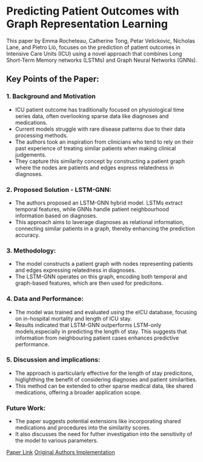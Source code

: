 # Predicting Patient Outcomes with Graph Representation Learning

This paper by Emma Rocheteau, Catherine Tong, Petar Velickovic, Nicholas Lane, and Pietro Liò, focuses on the prediction of patient outcomes in Intensive Care Units (ICU) using a novel approach that combines Long Short-Term Memory networks (LSTMs) and Graph Neural Networks (GNNs).

## Key Points of the Paper:
### 1. Background and Motivation
- ICU patient outcome has traditionally focused on physiological time series data, often overlooking sparse data like diagnoses and medications.
- Current models struggle with rare disease patterns due to their data processing methods.
- The authors took an inspiration from clinicians who tend to rely on their past experience of treating similar patients when making clinical judgements.
- They capture this similarity concept by constructing a patient graph where the nodes are patients and edges express relatedness in diagnoses.  

### 2. Proposed Solution - LSTM-GNN:
- The authors proposed an LSTM-GNN hybrid model. LSTMs extract temporal features, while GNNs handle patient neighbourhood information based on diagnoses.
- This approach aims to laverage diagnoses as relational information, connecting similar patients in a graph, thereby enhancing the prediction accuracy.

### 3. Methodology:
- The model constructs a patient graph with nodes representing patients and edges expressing relatedness in diagnoses.
- The LSTM-GNN operates on this graph, encoding both temporal and graph-based features, which are then used for predicitons.

### 4. Data and Performance:
- The model was trained and evaluated using the eICU database, focusing on in-hospital mortality and length of ICU stay.
- Results indicated that LSTM-GNN outperforms LSTM-only models,especially in predicting the length of stay. This suggests that information from neighbouring patient cases enhances predictive performance.

### 5. Discussion and implications:
- The approach is particularly effective for the length of stay predicitons, higlighthing the benefit of considering diagnoses and patient similarities.
- This method can be extended to other sparse medical data, like shared medications, offering a broader application scope.

### Future Work:
- The paper suggests potential extensions like incorporating shared medications and procedures into the similarity scores.
- It also discusses the need for futher investigation into the sensitivity of the model to various parameters. 

[Paper Link](https://arxiv.org/pdf/2101.03940.pdf)
[Original Authors Implementation](https://github.com/EmmaRocheteau/eICU-GNN-LSTM) 
